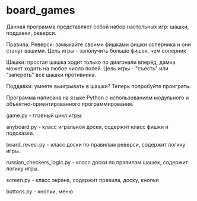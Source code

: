 # board_games
Данная программа представляет собой набор настольных игр: шашки, поддавки, реверси.

Правила:
   Реверси: замыкайте своими фишками фишки соперника и они станут вашими. 
             Цель игры - заполучить больше фишек, чем соперник

   Шашки: простая шашка ходит только по диагонали вперёд, дамка может ходить на любое
           число полей. Цель игры - "съесть" или "запереть" все шашки противника.

   Поддавки: умеете выигрывать в шашки? Теперь попробуйте проиграть.

Программа написана на языке Python с использованием модульного и 
объектно-ориентированного программирования.

game.py - главный цикл игры.

anyboard.py - класс игральной доски, содержит класс фишки и подсказки. 

board_revesi.py - класс доски по правилам реверси, содержит логику игры.

russian_checkers_logic.py - класс доски по правилам шашек, содержит логику игры.

screen.py - класс экрана, содержит правила, доску, кнопки

buttons.py - кнопки, меню